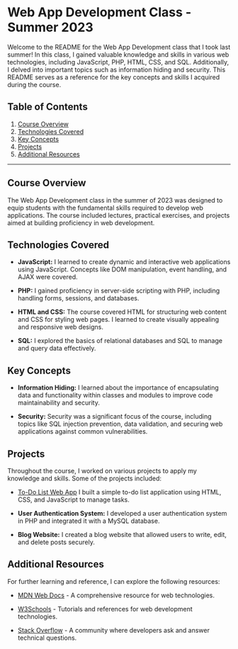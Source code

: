 # Web App Development Class - Summer 2023

Welcome to the README for the Web App Development class that I took last summer! In this class, I gained valuable knowledge and skills in various web technologies, including JavaScript, PHP, HTML, CSS, and SQL. Additionally, I delved into important topics such as information hiding and security. This README serves as a reference for the key concepts and skills I acquired during the course.

## Table of Contents

1. [Course Overview](#course-overview)
2. [Technologies Covered](#technologies-covered)
3. [Key Concepts](#key-concepts)
4. [Projects](#projects)
5. [Additional Resources](#additional-resources)

---

## Course Overview

The Web App Development class in the summer of 2023 was designed to equip students with the fundamental skills required to develop web applications. The course included lectures, practical exercises, and projects aimed at building proficiency in web development.

## Technologies Covered

- **JavaScript:** I learned to create dynamic and interactive web applications using JavaScript. Concepts like DOM manipulation, event handling, and AJAX were covered.

- **PHP:** I gained proficiency in server-side scripting with PHP, including handling forms, sessions, and databases.

- **HTML and CSS:** The course covered HTML for structuring web content and CSS for styling web pages. I learned to create visually appealing and responsive web designs.

- **SQL:** I explored the basics of relational databases and SQL to manage and query data effectively.

## Key Concepts

- **Information Hiding:** I learned about the importance of encapsulating data and functionality within classes and modules to improve code maintainability and security.

- **Security:** Security was a significant focus of the course, including topics like SQL injection prevention, data validation, and securing web applications against common vulnerabilities.

## Projects

Throughout the course, I worked on various projects to apply my knowledge and skills. Some of the projects included:
- [To-Do List Web App](/3WebPages) I built a simple to-do list application using HTML, CSS, and JavaScript to manage tasks.

- **User Authentication System:** I developed a user authentication system in PHP and integrated it with a MySQL database.

- **Blog Website:** I created a blog website that allowed users to write, edit, and delete posts securely.

## Additional Resources

For further learning and reference, I can explore the following resources:
- [MDN Web Docs](https://developer.mozilla.org/en-US/docs/Web) - A comprehensive resource for web technologies.

- [W3Schools](https://www.w3schools.com/) - Tutorials and references for web development technologies.

- [Stack Overflow](https://stackoverflow.com/) - A community where developers ask and answer technical questions.
